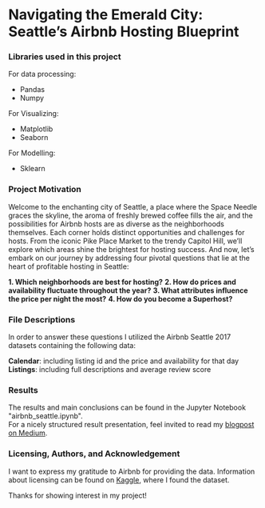 # Navigating the Emerald City: Seattle’s Airbnb Hosting Blueprint

### Libraries used in this project
For data processing:  
- Pandas
- Numpy

For Visualizing:
- Matplotlib
- Seaborn

For Modelling:
- Sklearn

### Project Motivation
Welcome to the enchanting city of Seattle, a place where the Space Needle graces the skyline, the aroma of freshly brewed coffee fills the air, and the possibilities for Airbnb hosts are as diverse as the neighborhoods themselves. Each corner holds distinct opportunities and challenges for hosts. From the iconic Pike Place Market to the trendy Capitol Hill, we’ll explore which areas shine the brightest for hosting success. And now, let’s embark on our journey by addressing four pivotal questions that lie at the heart of profitable hosting in Seattle:

**1. Which neighborhoods are best for hosting?**
**2. How do prices and availability fluctuate throughout the year?**
**3. What attributes influence the price per night the most?**
**4. How do you become a Superhost?**

### File Descriptions
In order to answer these questions I utilized the Airbnb Seattle 2017 datasets containing the following data:

**Calendar**: including listing id and the price and availability for that day  
**Listings**: including full descriptions and average review score

### Results
The results and main conclusions can be found in the Jupyter Notebook "airbnb_seattle.ipynb".  
For a nicely structured result presentation, feel invited to read my [blogpost on Medium](https://medium.com/@till.kuckelkorn/navigating-the-emerald-city-seattles-airbnb-hosting-blueprint-b90927f30938). 

### Licensing, Authors, and Acknowledgement
I want to express my gratitude to Airbnb for providing the data.
Information about licensing can be found on [Kaggle](https://www.kaggle.com/datasets/airbnb/seattle/data), where I found the dataset.

Thanks for showing interest in my project!
